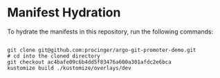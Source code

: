 
# Manifest Hydration

To hydrate the manifests in this repository, run the following commands:

```shell

git clone git@github.com:procinger/argo-git-promoter-demo.git
# cd into the cloned directory
git checkout ac4bafe09c6b4dd5f83476a600a301afdc2e6bca
kustomize build ./kustomize/overlays/dev
```